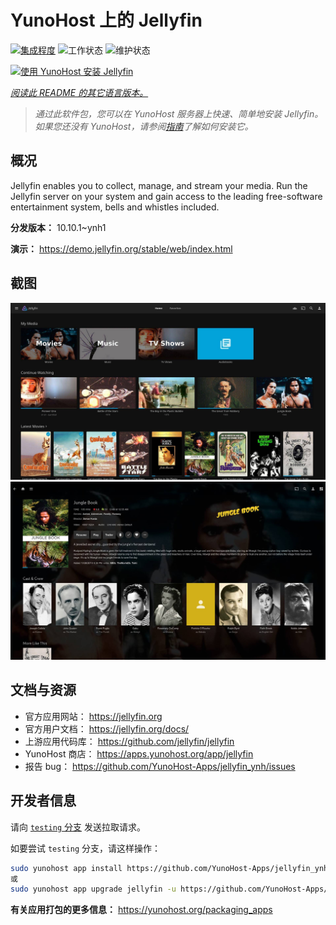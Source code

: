 <!--
注意：此 README 由 <https://github.com/YunoHost/apps/tree/master/tools/readme_generator> 自动生成
请勿手动编辑。
-->

# YunoHost 上的 Jellyfin

[![集成程度](https://dash.yunohost.org/integration/jellyfin.svg)](https://ci-apps.yunohost.org/ci/apps/jellyfin/) ![工作状态](https://ci-apps.yunohost.org/ci/badges/jellyfin.status.svg) ![维护状态](https://ci-apps.yunohost.org/ci/badges/jellyfin.maintain.svg)

[![使用 YunoHost 安装 Jellyfin](https://install-app.yunohost.org/install-with-yunohost.svg)](https://install-app.yunohost.org/?app=jellyfin)

*[阅读此 README 的其它语言版本。](./ALL_README.md)*

> *通过此软件包，您可以在 YunoHost 服务器上快速、简单地安装 Jellyfin。*  
> *如果您还没有 YunoHost，请参阅[指南](https://yunohost.org/install)了解如何安装它。*

## 概况

Jellyfin enables you to collect, manage, and stream your media. Run the Jellyfin server on your system and gain access to the leading free-software entertainment system, bells and whistles included.


**分发版本：** 10.10.1~ynh1

**演示：** <https://demo.jellyfin.org/stable/web/index.html>

## 截图

![Jellyfin 的截图](./doc/screenshots/jellyfin-1.jpg)
![Jellyfin 的截图](./doc/screenshots/jellyfin-2.jpg)

## 文档与资源

- 官方应用网站： <https://jellyfin.org>
- 官方用户文档： <https://jellyfin.org/docs/>
- 上游应用代码库： <https://github.com/jellyfin/jellyfin>
- YunoHost 商店： <https://apps.yunohost.org/app/jellyfin>
- 报告 bug： <https://github.com/YunoHost-Apps/jellyfin_ynh/issues>

## 开发者信息

请向 [`testing` 分支](https://github.com/YunoHost-Apps/jellyfin_ynh/tree/testing) 发送拉取请求。

如要尝试 `testing` 分支，请这样操作：

```bash
sudo yunohost app install https://github.com/YunoHost-Apps/jellyfin_ynh/tree/testing --debug
或
sudo yunohost app upgrade jellyfin -u https://github.com/YunoHost-Apps/jellyfin_ynh/tree/testing --debug
```

**有关应用打包的更多信息：** <https://yunohost.org/packaging_apps>
